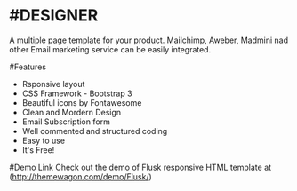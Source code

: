 #DESIGNER
=====
A multiple page template for your product. Mailchimp, Aweber, Madmini nad other Email marketing service can be easily integrated. 

#Features

- Rsponsive layout
- CSS Framework - Bootstrap 3
- Beautiful icons by Fontawesome
- Clean and Mordern Design
- Email Subscription form
- Well commented and structured coding
- Easy to use
- It's Free!


#Demo Link
Check out the demo of Flusk responsive HTML template at (http://themewagon.com/demo/Flusk/)





